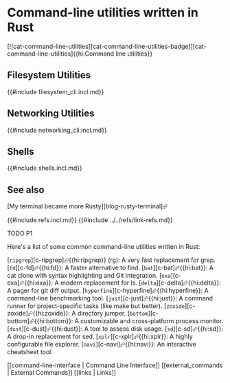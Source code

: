 # Command-line utilities written in Rust

[![cat-command-line-utilities][cat-command-line-utilities-badge]][cat-command-line-utilities]{{hi:Command line utilities}}

## Filesystem Utilities

{{#include filesystem_cli.incl.md}}

## Networking Utilities

{{#include networking_cli.incl.md}}

## Shells

{{#include shells.incl.md}}

## See also

[My terminal became more Rusty][blog-rusty-terminal]⮳

{{#include refs.incl.md}}
{{#include ../../refs/link-refs.md}}

<div class="hidden">
TODO P1

Here's a list of some common command-line utilities written in Rust:

[`ripgrep`][c-ripgrep]⮳{{hi:ripgrep}} (rg): A very fast replacement for grep.
[`fd`][c-fd]⮳{{hi:fd}}: A faster alternative to find.
[`bat`][c-bat]⮳{{hi:bat}}: A cat clone with syntax highlighting and Git integration.
[`exa`][c-exa]⮳{{hi:exa}}: A modern replacement for ls.
[`delta`][c-delta]⮳{{hi:delta}}: A pager for git diff output.
[`hyperfine`][c-hyperfine]⮳{{hi:hyperfine}}: A command-line benchmarking tool.
[`just`][c-just]⮳{{hi:just}}: A command runner for project-specific tasks (like make but better).
[`zoxide`][c-zoxide]⮳{{hi:zoxide}}: A directory jumper.
[`bottom`][c-bottom]⮳{{hi:bottom}}: A customizable and cross-platform process monitor.
[`dust`][c-dust]⮳{{hi:dust}}: A tool to assess disk usage.
[`sd`][c-sd]⮳{{hi:sd}}: A drop-in replacement for sed.
[`xplr`][c-xplr]⮳{{hi:xplr}}: A highly configurable file explorer.
[`navi`][c-navi]⮳{{hi:navi}}: An interactive cheatsheet tool.

[[command-line-interface | Command Line Interface]]
[[external_commands | External Commands]]
[[links | Links]]
</div>
